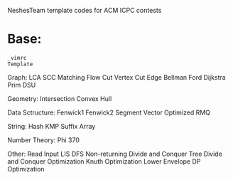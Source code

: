NeshesTeam template codes for ACM ICPC contests

# Base:
	_vimrc
	Template

Graph:
	LCA
	SCC
	Matching
	Flow
	Cut Vertex
	Cut Edge
	Bellman Ford
	Dijkstra
	Prim
	DSU
	
Geometry:
	Intersection
	Convex Hull

Data Sctructure:
	Fenwick1
	Fenwick2
	Segment Vector Optimized
	RMQ

String:
	Hash
	KMP
	Suffix Array

Number Theory:
	Phi
	370

Other:
	Read Input
	LIS
	DFS Non-returning
	Divide and Conquer Tree
	Divide and Conquer Optimization
	Knuth Optimization
	Lower Envelope DP Optimization
